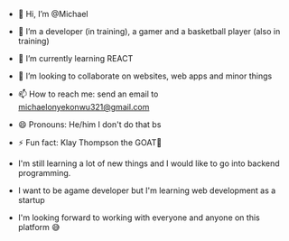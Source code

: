 - 👋 Hi, I’m @Michael
- 👀 I’m a developer (in training), a gamer and a basketball player (also in training)
- 🌱 I’m currently learning REACT
- 💞️ I’m looking to collaborate on websites, web apps and minor things 
- 📫 How to reach me: send an email to michaelonyekonwu321@gmail.com 
- 😄 Pronouns: He/him I don't do that bs
- ⚡ Fun fact: Klay Thompson the GOAT🐐

- I'm still learning a lot of new things and I would like to go into backend programming.
- I want to be agame developer but I'm learning web development as a startup
- I'm looking forward to working with everyone and anyone on this platform 😅
